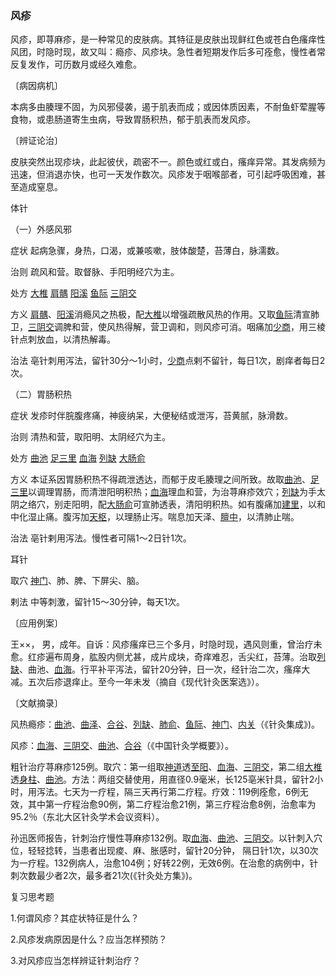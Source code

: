 ### 风疹

风疹，即荨麻疹，是一种常见的皮肤病。其特征是皮肤出现鲜红色或苍白色瘙痒性风团，时隐时现，故又叫：瘾疹、风疹块。急性者短期发作后多可痊愈，慢性者常反复发作，可历数月或经久难愈。

〔病因病机〕

本病多由腠理不固，为风邪侵袭，遏于肌表而成；或因体质因素，不耐鱼虾荤腥等食物，或患肠道寄生虫病，导致胃肠积热，郁于肌表而发风疹。

〔辨证论治〕

皮肤突然出现疹块，此起彼伏，疏密不一。颜色或红或白，瘙痒异常。其发病频为迅速，但消退亦快，也可一天发作数次。风疹发于咽喉部者，可引起呼吸困难，甚至造成窒息。

体针

（一）外感风邪

症状  起病急骤，身热，口渴，或兼咳嗽，肢体酸楚，苔薄白，脉濡数。

治则  疏风和营。取督脉、手阳明经穴为主。

处方  [大椎](https://www.gmzyjc.com/read/zjs/zjs3.2.2-0.0.1.3.14.md)  [肩髃](https://www.gmzyjc.com/read/zjs/zjs3.1.1-3-0.1.2.3.15.md)  [阳溪](https://www.gmzyjc.com/read/zjs/zjs3.1.1-3-0.1.2.3.5.md)  [鱼际](https://www.gmzyjc.com/read/zjs/zjs3.1.1-3-0.1.1.3.10.md)  [三阴交](https://www.gmzyjc.com/read/zjs/zjs3.1.4-6-0.0.1.3.6.md)

方义  [肩髃](https://www.gmzyjc.com/read/zjs/zjs3.1.1-3-0.1.2.3.15.md)、[阳溪](https://www.gmzyjc.com/read/zjs/zjs3.1.1-3-0.1.2.3.5.md)消瘾风之热极，配[大椎](https://www.gmzyjc.com/read/zjs/zjs3.2.2-0.0.1.3.14.md)以增强疏散风热的作用。又取[鱼际](https://www.gmzyjc.com/read/zjs/zjs3.1.1-3-0.1.1.3.10.md)清宣肺卫，[三阴交](https://www.gmzyjc.com/read/zjs/zjs3.1.4-6-0.0.1.3.6.md)调脾和营，使风热得解，营卫调和，则风疹可消。咽痛加[少商](https://www.gmzyjc.com/read/zjs/zjs3.1.1-3-0.1.1.3.10.1.md)，用三棱针点刺放血，以清热解毒。

治法  亳针刺用泻法，留针30分～1小时，[少商](https://www.gmzyjc.com/read/zjs/zjs3.1.1-3-0.1.1.3.10.1.md)点剌不留针，每日1次，剧痒者每日2次。

（二）胃肠积热

症状  发疹时伴脘腹疼痛，神疲纳呆，大便秘结或泄泻，苔黄腻，脉滑数。

治则  清热和营，取阳明、太阴经穴为主。

处方  [曲池](https://www.gmzyjc.com/read/zjs/zjs3.1.1-3-0.1.2.3.11.md)  [足三里](https://www.gmzyjc.com/read/zjs/zjs3.1.1-3-0.1.3.3.36.md)  [血海](https://www.gmzyjc.com/read/zjs/zjs3.1.4-6-0.0.1.3.10.md)  [列缺](https://www.gmzyjc.com/read/zjs/zjs3.1.1-3-0.1.1.3.7.md)  [大肠俞](https://www.gmzyjc.com/read/zjs/zjs3.1.7-8-0.0.1.3.25.md)

方义  本证系因胃肠积热不得疏泄透达，而郁于皮毛腠理之间所致。故取[曲池](https://www.gmzyjc.com/read/zjs/zjs3.1.1-3-0.1.2.3.11.md)、[足三里](https://www.gmzyjc.com/read/zjs/zjs3.1.1-3-0.1.3.3.36.md)以调理胃肠，而清泄阳明积热；[血海](https://www.gmzyjc.com/read/zjs/zjs3.1.4-6-0.0.1.3.10.md)理血和营，为治荨麻疹效穴；[列缺](https://www.gmzyjc.com/read/zjs/zjs3.1.1-3-0.1.1.3.7.md)为手太阴之络穴，别走阳明，配[大肠俞](https://www.gmzyjc.com/read/zjs/zjs3.1.7-8-0.0.1.3.25.md)可宣肺透表，清阳明积热。如有腹痛加[建里](https://www.gmzyjc.com/read/zjs/zjs3.2.1-0.1.1.3.10.md)，以和中化湿止痛。腹泻加[天枢](https://www.gmzyjc.com/read/zjs/zjs3.1.1-3-0.1.3.3.25.md)，以理肠止泻。喘息加天泽、[膻中](https://www.gmzyjc.com/read/zjs/zjs3.2.1-0.1.1.3.16.md)，以清肺止喘。

治法  亳针剌用泻法。慢性者可隔1～2日针1次。

耳针

取穴  [神门](https://www.gmzyjc.com/read/zjs/zjs3.1.4-6-0.0.2.3.7.md)、肺、脾、下屏尖、脑。

剌法  中等刺激，留针15～30分钟，每天1次。

〔应用例案〕

王××， 男，成年。自诉：风疹瘙痒已三个多月，时隐时现，遇风则重，曾治疗未愈。红疹遍布周身，肱股内侧尤甚，成片成块，奇痒难忍，舌尖红，苔薄。治取[列缺](https://www.gmzyjc.com/read/zjs/zjs3.1.1-3-0.1.1.3.7.md)、曲池、[血海](https://www.gmzyjc.com/read/zjs/zjs3.1.4-6-0.0.1.3.10.md)。行平补平泻法，留针20分钟，日一次，经针治二次，瘙痒大减。五次后疹退痒止。至今一年未发（摘自《现代针灸医案选》）。

〔文献摘录〕

风热瘾疹：[曲池](https://www.gmzyjc.com/read/zjs/zjs3.1.1-3-0.1.2.3.11.md)、[曲泽](https://www.gmzyjc.com/read/zjs/zjs3.1.9-12-0.0.1.3.3.md)、[合谷](https://www.gmzyjc.com/read/zjs/zjs3.1.1-3-0.1.2.3.4.md)、[列缺](https://www.gmzyjc.com/read/zjs/zjs3.1.1-3-0.1.1.3.7.md)、[肺俞](https://www.gmzyjc.com/read/zjs/zjs3.1.7-8-0.0.1.3.13.md)、[鱼际](https://www.gmzyjc.com/read/zjs/zjs3.1.1-3-0.1.1.3.10.md)、[神门](https://www.gmzyjc.com/read/zjs/zjs3.1.4-6-0.0.2.3.7.md)、[内关](https://www.gmzyjc.com/read/zjs/zjs3.1.9-12-0.0.1.3.6.md)（《针灸集成》)。

风疹：[血海](https://www.gmzyjc.com/read/zjs/zjs3.1.4-6-0.0.1.3.10.md)、[三阴交](https://www.gmzyjc.com/read/zjs/zjs3.1.4-6-0.0.1.3.6.md)、[曲池](https://www.gmzyjc.com/read/zjs/zjs3.1.1-3-0.1.2.3.11.md)、[合谷](https://www.gmzyjc.com/read/zjs/zjs3.1.1-3-0.1.2.3.4.md)（《中国针灸学概要》）。

粗针治疗荨麻疹125例。取穴：第一组取[神道](https://www.gmzyjc.com/read/zjs/zjs3.2.2-0.0.1.3.11.md)透[至阳](https://www.gmzyjc.com/read/zjs/zjs3.2.2-0.0.1.3.9.md)、[血海](https://www.gmzyjc.com/read/zjs/zjs3.1.4-6-0.0.1.3.10.md)、[三阴交](https://www.gmzyjc.com/read/zjs/zjs3.1.4-6-0.0.1.3.6.md)，第二组[大椎](https://www.gmzyjc.com/read/zjs/zjs3.2.2-0.0.1.3.14.md)透[身柱](https://www.gmzyjc.com/read/zjs/zjs3.2.2-0.0.1.3.12.md)、[曲池](https://www.gmzyjc.com/read/zjs/zjs3.1.1-3-0.1.2.3.11.md)。方法：两组交替使用，用直径0.9毫米，长125亳米针具，留针2小时，用泻法。七天为一疗程，隔三天再行第二疗程。疗效：119例痊愈，6例无效，其中第一疗程治愈90例，第二疗程治愈21例，第三疗程治愈8例，治愈率为95.2％（东北大区针灸学术会议资料）。

孙迅医师报告，针刺治疗慢性荨麻疹132例。取[血海](https://www.gmzyjc.com/read/zjs/zjs3.1.4-6-0.0.1.3.10.md)、[曲池](https://www.gmzyjc.com/read/zjs/zjs3.1.1-3-0.1.2.3.11.md)、[三阴交](https://www.gmzyjc.com/read/zjs/zjs3.1.4-6-0.0.1.3.6.md)。以针刺入穴位，轻轻捻转，当患者出现痠、麻、胀感时，留针20分钟， 隔日针1次，以30次为一疗程。132例病人，治愈104例；好转22例，无效6例。在治愈的病例中，针刺次数最少者2次，最多者21次(《针灸处方集》)。

复习思考题

1.何谓风疹？其症状特征是什么？

2.风疹发病原因是什么？应当怎样预防？

3.对风疹应当怎样辨证针刺治疗？
